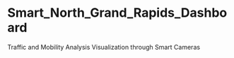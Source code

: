 # Smart_North_Grand_Rapids_Dashboard
Traffic and Mobility Analysis Visualization through Smart Cameras
